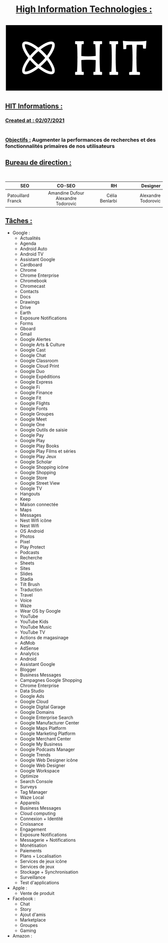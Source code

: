 # <center><u>High Information Technologies :<br></u> <br>![image info](./public/assets/logos/logo_small.png)
## <u>HIT Informations :</u><br>
### <u>Created at : 02/07/2021</u><br><br>
### <u>Objectifs :</u> Augmenter la performances de recherches et des fonctionnalités primaires de nos utilisateurs
## <u>Bureau de direction :</u>
<br>

|   SEO              |      CO-SEO                              |       RH          |      Designer     |
|--------------------|:----------------------------------------:|------------------:|------------------:|
| Patouillard Franck |  Amandine Dufour <br>Alexandre Todorovic | Célia Benlarbi    |Alexandre Todorovic|

## <u>Tâches : </u>
- Google :
    - Actualités
    - Agenda
    - Android Auto
    - Android TV
    - Assistant Google
    - Cardboard
    - Chrome
    - Chrome Enterprise
    - Chromebook
    - Chromecast
    - Contacts
    - Docs
    - Drawings
    - Drive
    - Earth
    - Exposure Notifications
    - Forms
    - Gboard
    - Gmail
    - Google Alertes
    - Google Arts & Culture
    - Google Cast
    - Google Chat
    - Google Classroom
    - Google Cloud Print
    - Google Duo
    - Google Expéditions
    - Google Express
    - Google Fi
    - Google Finance
    - Google Fit
    - Google Flights
    - Google Fonts
    - Google Groupes
    - Google Meet
    - Google One
    - Google Outils de saisie
    - Google Pay
    - Google Play
    - Google Play Books
    - Google Play Films et séries
    - Google Play Jeux
    - Google Scholar
    - Google Shopping icône
    - Google Shopping
    - Google Store
    - Google Street View
    - Google TV
    - Hangouts
    - Keep
    - Maison connectée
    - Maps
    - Messages
    - Nest Wifi icône
    - Nest Wifi
    - OS Android
    - Photos
    - Pixel
    - Play Protect
    - Podcasts
    - Recherche
    - Sheets
    - Sites
    - Slides
    - Stadia
    - Tilt Brush
    - Traduction
    - Travel
    - Voice
    - Waze
    - Wear OS by Google
    - YouTube
    - YouTube Kids
    - YouTube Music
    - YouTube TV
    - Actions de magasinage
    - AdMob
    - AdSense
    - Analytics
    - Android
    - Assistant Google
    - Blogger
    - Business Messages
    - Campagnes Google Shopping
    - Chrome Enterprise
    - Data Studio
    - Google Ads
    - Google Cloud
    - Google Digital Garage
    - Google Domains
    - Google Enterprise Search
    - Google Manufacturer Center
    - Google Maps Platform
    - Google Marketing Platform
    - Google Merchant Center
    - Google My Business
    - Google Podcasts Manager
    - Google Trends
    - Google Web Designer icône
    - Google Web Designer
    - Google Workspace
    - Optimize
    - Search Console
    - Surveys
    - Tag Manager
    - Waze Local
    - Appareils
    - Business Messages
    - Cloud computing
    - Connexion + Identité
    - Croissance
    - Engagement
    - Exposure Notifications
    - Messagerie + Notifications
    - Monétisation
    - Paiements
    - Plans + Localisation
    - Services de jeux icône
    - Services de jeux
    - Stockage + Synchronisation
    - Surveillance
    - Test d'applications
- Apple :
    - Vente de produit
- Facebook :
    - Chat 
    - Story
    - Ajout d'amis
    - Marketplace
    - Groupes
    - Gaming
- Amazon :